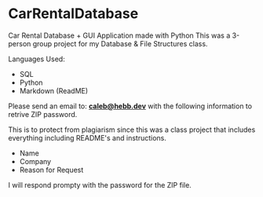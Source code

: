# CarRentalDatabase
Car Rental Database + GUI Application made with Python
This was a 3-person group project for my Database & File Structures class.

Languages Used:
- SQL
- Python
- Markdown (ReadME)

Please send an email to: **caleb@hebb.dev** with the following information to retrive ZIP password. 

This is to protect from plagiarism since this was a class project that includes everything including README's and instructions.

- Name
- Company
- Reason for Request

I will respond prompty with the password for the ZIP file.

